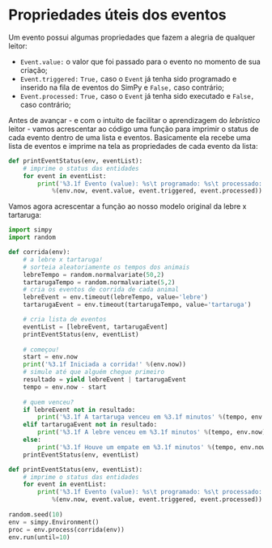 # Propriedades úteis dos eventos
Um evento possui algumas propriedades que fazem a alegria de qualquer leitor:
* `Event.value:` o valor que foi passado para o evento no momento de sua criação;
* `Event.triggered:` `True,` caso o `Event` já tenha sido programado e inserido na fila de eventos do SimPy e `False,` caso contrário;
* `Event.processed:` `True,` caso o `Event` já tenha sido executado e `False,` caso contrário;

Antes de avançar - e com o intuito de facilitar o aprendizagem do *lebrístico* leitor - vamos acrescentar ao código uma função para imprimir o status de cada evento dentro de uma lista e eventos. Basicamente ela recebe uma lista de eventos e imprime na tela as propriedades de cada evento da lista:
```python
def printEventStatus(env, eventList):
    # imprime o status das entidades
    for event in eventList:
        print('%3.1f Evento (value): %s\t programado: %s\t processado: %s'
            %(env.now, event.value, event.triggered, event.processed))   
```
Vamos agora acrescentar a função ao nosso modelo original da lebre x tartaruga:
```python
import simpy
import random

def corrida(env):
    # a lebre x tartaruga!
    # sorteia aleatoriamente os tempos dos animais
    lebreTempo = random.normalvariate(50,2)
    tartarugaTempo = random.normalvariate(5,2)
    # cria os eventos de corrida de cada animal
    lebreEvent = env.timeout(lebreTempo, value='lebre')
    tartarugaEvent = env.timeout(tartarugaTempo, value='tartaruga')

    # cria lista de eventos
    eventList = [lebreEvent, tartarugaEvent]
    printEventStatus(env, eventList)
            
    # começou!
    start = env.now
    print('%3.1f Iniciada a corrida!' %(env.now))
    # simule até que alguém chegue primeiro
    resultado = yield lebreEvent | tartarugaEvent
    tempo = env.now - start
    
    # quem venceu?
    if lebreEvent not in resultado:
        print('%3.1f A tartaruga venceu em %3.1f minutos' %(tempo, env.now))
    elif tartarugaEvent not in resultado:
        print('%3.1f A lebre venceu em %3.1f minutos' %(tempo, env.now))
    else:
        print('%3.1f Houve um empate em %3.1f minutos' %(tempo, env.now))
    printEventStatus(env, eventList)

def printEventStatus(env, eventList):
    # imprime o status das entidades
    for event in eventList:
        print('%3.1f Evento (value): %s\t programado: %s\t processado: %s'
            %(env.now, event.value, event.triggered, event.processed))        
    
random.seed(10)
env = simpy.Environment()
proc = env.process(corrida(env))
env.run(until=10)
```

